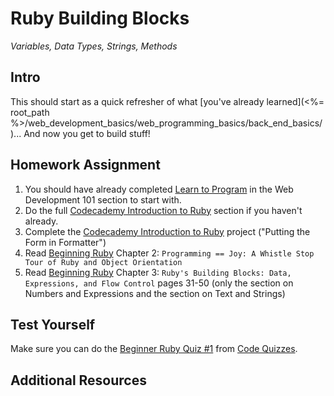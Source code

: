 # Ruby Building Blocks
*Variables, Data Types, Strings, Methods*

## Intro

This should start as a quick refresher of what [you've already learned](<%= root_path %>/web_development_basics/web_programming_basics/back_end_basics/)...  And now you get to build stuff!

## Homework Assignment

1. You should have already completed [Learn to Program](http://pine.fm/LearnToProgram/) in the Web Development 101 section to start with.
2. Do the full [Codecademy Introduction to Ruby](http://www.codecademy.com/tracks/ruby) section if you haven't already.
3. Complete the [Codecademy Introduction to Ruby](http://www.codecademy.com/tracks/ruby) project ("Putting the Form in Formatter")
4. Read [Beginning Ruby](http://beginningruby.org/) Chapter 2: `Programming == Joy: A Whistle Stop Tour of Ruby and Object Orientation`
5. Read [Beginning Ruby](http://beginningruby.org/) Chapter 3: `Ruby's Building Blocks: Data, Expressions, and Flow Control` pages 31-50 (only the section on Numbers and Expressions and the section on Text and Strings)

## Test Yourself

Make sure you can do the [Beginner Ruby Quiz #1](http://www.codequizzes.com/topics/24/quizzes/75) from [Code Quizzes](http://www.codequizzes.com/).

## Additional Resources